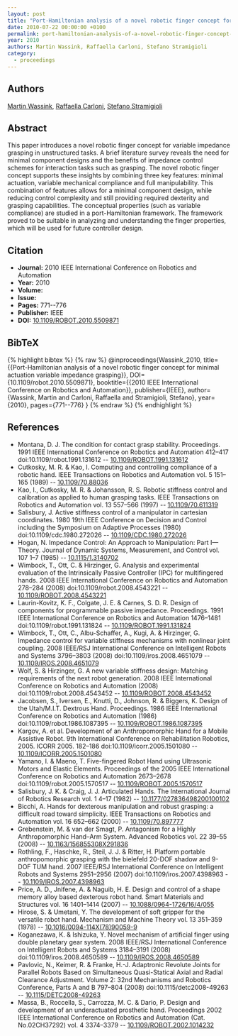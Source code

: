 ```yaml
---
layout: post
title: "Port-Hamiltonian analysis of a novel robotic finger concept for minimal actuation variable impedance grasping"
date: 2010-07-22 00:00:00 +0100
permalink: port-hamiltonian-analysis-of-a-novel-robotic-finger-concept-for-minimal-actuation-variable-impedance-grasping
year: 2010
authors: Martin Wassink, Raffaella Carloni, Stefano Stramigioli
category:
  - proceedings
---
```

 
## Authors
[Martin Wassink](authors/martin_wassink), [Raffaella Carloni](authors/raffaella_carloni), [Stefano Stramigioli](authors/stefano_stramigioli)
 
## Abstract
This paper introduces a novel robotic finger concept for variable impedance grasping in unstructured tasks. A brief literature survey reveals the need for minimal component designs and the benefits of impedance control schemes for interaction tasks such as grasping. The novel robotic finger concept supports these insights by combining three key features: minimal actuation, variable mechanical compliance and full manipulability. This combination of features allows for a minimal component design, while reducing control complexity and still providing required dexterity and grasping capabilities. The conceptual properties (such as variable compliance) are studied in a port-Hamiltonian framework. The framework proved to be suitable in analyzing and understanding the finger properties, which will be used for future controller design.
 
## Citation
- **Journal:** 2010 IEEE International Conference on Robotics and Automation
- **Year:** 2010
- **Volume:** 
- **Issue:** 
- **Pages:** 771--776
- **Publisher:** IEEE
- **DOI:** [10.1109/ROBOT.2010.5509871](https://doi.org/10.1109/ROBOT.2010.5509871)
 
## BibTeX
{% highlight bibtex %}
{% raw %}
@inproceedings{Wassink_2010,
  title={{Port-Hamiltonian analysis of a novel robotic finger concept for minimal actuation variable impedance grasping}},
  DOI={10.1109/robot.2010.5509871},
  booktitle={{2010 IEEE International Conference on Robotics and Automation}},
  publisher={IEEE},
  author={Wassink, Martin and Carloni, Raffaella and Stramigioli, Stefano},
  year={2010},
  pages={771--776}
}
{% endraw %}
{% endhighlight %}
 
## References
- Montana, D. J. The condition for contact grasp stability. Proceedings. 1991 IEEE International Conference on Robotics and Automation 412–417 doi:10.1109/robot.1991.131612 -- [10.1109/ROBOT.1991.131612](https://doi.org/10.1109/ROBOT.1991.131612)
- Cutkosky, M. R. & Kao, I. Computing and controlling compliance of a robotic hand. IEEE Transactions on Robotics and Automation vol. 5 151–165 (1989) -- [10.1109/70.88036](https://doi.org/10.1109/70.88036)
- Kao, I., Cutkosky, M. R. & Johansson, R. S. Robotic stiffness control and calibration as applied to human grasping tasks. IEEE Transactions on Robotics and Automation vol. 13 557–566 (1997) -- [10.1109/70.611319](https://doi.org/10.1109/70.611319)
- Salisbury, J. Active stiffness control of a manipulator in cartesian coordinates. 1980 19th IEEE Conference on Decision and Control including the Symposium on Adaptive Processes (1980) doi:10.1109/cdc.1980.272026 -- [10.1109/CDC.1980.272026](https://doi.org/10.1109/CDC.1980.272026)
- Hogan, N. Impedance Control: An Approach to Manipulation: Part I—Theory. Journal of Dynamic Systems, Measurement, and Control vol. 107 1–7 (1985) -- [10.1115/1.3140702](https://doi.org/10.1115/1.3140702)
- Wimbock, T., Ott, C. & Hirzinger, G. Analysis and experimental evaluation of the Intrinsically Passive Controller (IPC) for multifingered hands. 2008 IEEE International Conference on Robotics and Automation 278–284 (2008) doi:10.1109/robot.2008.4543221 -- [10.1109/ROBOT.2008.4543221](https://doi.org/10.1109/ROBOT.2008.4543221)
- Laurin-Kovitz, K. F., Colgate, J. E. & Carnes, S. D. R. Design of components for programmable passive impedance. Proceedings. 1991 IEEE International Conference on Robotics and Automation 1476–1481 doi:10.1109/robot.1991.131824 -- [10.1109/ROBOT.1991.131824](https://doi.org/10.1109/ROBOT.1991.131824)
- Wimbock, T., Ott, C., Albu-Schaffer, A., Kugi, A. & Hirzinger, G. Impedance control for variable stiffness mechanisms with nonlinear joint coupling. 2008 IEEE/RSJ International Conference on Intelligent Robots and Systems 3796–3803 (2008) doi:10.1109/iros.2008.4651079 -- [10.1109/IROS.2008.4651079](https://doi.org/10.1109/IROS.2008.4651079)
- Wolf, S. & Hirzinger, G. A new variable stiffness design: Matching requirements of the next robot generation. 2008 IEEE International Conference on Robotics and Automation (2008) doi:10.1109/robot.2008.4543452 -- [10.1109/ROBOT.2008.4543452](https://doi.org/10.1109/ROBOT.2008.4543452)
- Jacobsen, S., Iversen, E., Knutti, D., Johnson, R. & Biggers, K. Design of the Utah/M.I.T. Dextrous Hand. Proceedings. 1986 IEEE International Conference on Robotics and Automation (1986) doi:10.1109/robot.1986.1087395 -- [10.1109/ROBOT.1986.1087395](https://doi.org/10.1109/ROBOT.1986.1087395)
- Kargov, A. et al. Development of an Anthropomorphic Hand for a Mobile Assistive Robot. 9th International Conference on Rehabilitation Robotics, 2005. ICORR 2005. 182–186 doi:10.1109/icorr.2005.1501080 -- [10.1109/ICORR.2005.1501080](https://doi.org/10.1109/ICORR.2005.1501080)
- Yamano, I. & Maeno, T. Five-fingered Robot Hand using Ultrasonic Motors and Elastic Elements. Proceedings of the 2005 IEEE International Conference on Robotics and Automation 2673–2678 doi:10.1109/robot.2005.1570517 -- [10.1109/ROBOT.2005.1570517](https://doi.org/10.1109/ROBOT.2005.1570517)
- Salisbury, J. K. & Craig, J. J. Articulated Hands. The International Journal of Robotics Research vol. 1 4–17 (1982) -- [10.1177/027836498200100102](https://doi.org/10.1177/027836498200100102)
- Bicchi, A. Hands for dexterous manipulation and robust grasping: a difficult road toward simplicity. IEEE Transactions on Robotics and Automation vol. 16 652–662 (2000) -- [10.1109/70.897777](https://doi.org/10.1109/70.897777)
- Grebenstein, M. & van der Smagt, P. Antagonism for a Highly Anthropomorphic Hand–Arm System. Advanced Robotics vol. 22 39–55 (2008) -- [10.1163/156855308X291836](https://doi.org/10.1163/156855308X291836)
- Rothling, F., Haschke, R., Steil, J. J. & Ritter, H. Platform portable anthropomorphic grasping with the bielefeld 20-DOF shadow and 9-DOF TUM hand. 2007 IEEE/RSJ International Conference on Intelligent Robots and Systems 2951–2956 (2007) doi:10.1109/iros.2007.4398963 -- [10.1109/IROS.2007.4398963](https://doi.org/10.1109/IROS.2007.4398963)
- Price, A. D., Jnifene, A. & Naguib, H. E. Design and control of a shape memory alloy based dexterous robot hand. Smart Materials and Structures vol. 16 1401–1414 (2007) -- [10.1088/0964-1726/16/4/055](https://doi.org/10.1088/0964-1726/16/4/055)
- Hirose, S. & Umetani, Y. The development of soft gripper for the versatile robot hand. Mechanism and Machine Theory vol. 13 351–359 (1978) -- [10.1016/0094-114X(78)90059-9](https://doi.org/10.1016/0094-114X(78)90059-9)
- Koganezawa, K. & Ishizuka, Y. Novel mechanism of artificial finger using double planetary gear system. 2008 IEEE/RSJ International Conference on Intelligent Robots and Systems 3184–3191 (2008) doi:10.1109/iros.2008.4650589 -- [10.1109/IROS.2008.4650589](https://doi.org/10.1109/IROS.2008.4650589)
- Pavlovic, N., Keimer, R. & Franke, H.-J. Adaptronic Revolute Joints for Parallel Robots Based on Simultaneous Quasi-Statical Axial and Radial Clearance Adjustment. Volume 2: 32nd Mechanisms and Robotics Conference, Parts A and B 797–804 (2008) doi:10.1115/detc2008-49263 -- [10.1115/DETC2008-49263](https://doi.org/10.1115/DETC2008-49263)
- Massa, B., Roccella, S., Carrozza, M. C. & Dario, P. Design and development of an underactuated prosthetic hand. Proceedings 2002 IEEE International Conference on Robotics and Automation (Cat. No.02CH37292) vol. 4 3374–3379 -- [10.1109/ROBOT.2002.1014232](https://doi.org/10.1109/ROBOT.2002.1014232)

